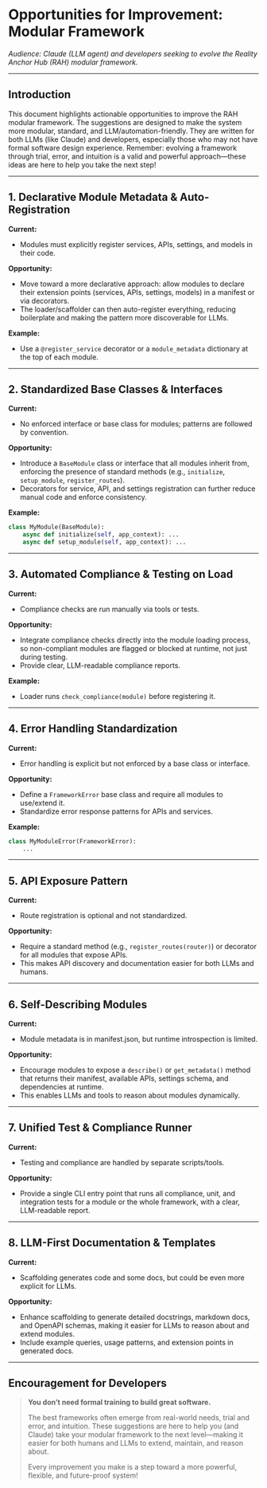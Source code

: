 # Opportunities for Improvement: Modular Framework

*Audience: Claude (LLM agent) and developers seeking to evolve the Reality Anchor Hub (RAH) modular framework.*

---

## Introduction

This document highlights actionable opportunities to improve the RAH modular framework. The suggestions are designed to make the system more modular, standard, and LLM/automation-friendly. They are written for both LLMs (like Claude) and developers, especially those who may not have formal software design experience. Remember: evolving a framework through trial, error, and intuition is a valid and powerful approach—these ideas are here to help you take the next step!

---

## 1. Declarative Module Metadata & Auto-Registration

**Current:**
- Modules must explicitly register services, APIs, settings, and models in their code.

**Opportunity:**
- Move toward a more declarative approach: allow modules to declare their extension points (services, APIs, settings, models) in a manifest or via decorators.
- The loader/scaffolder can then auto-register everything, reducing boilerplate and making the pattern more discoverable for LLMs.

**Example:**
- Use a `@register_service` decorator or a `module_metadata` dictionary at the top of each module.

---

## 2. Standardized Base Classes & Interfaces

**Current:**
- No enforced interface or base class for modules; patterns are followed by convention.

**Opportunity:**
- Introduce a `BaseModule` class or interface that all modules inherit from, enforcing the presence of standard methods (e.g., `initialize`, `setup_module`, `register_routes`).
- Decorators for service, API, and settings registration can further reduce manual code and enforce consistency.

**Example:**
```python
class MyModule(BaseModule):
    async def initialize(self, app_context): ...
    async def setup_module(self, app_context): ...
```

---

## 3. Automated Compliance & Testing on Load

**Current:**
- Compliance checks are run manually via tools or tests.

**Opportunity:**
- Integrate compliance checks directly into the module loading process, so non-compliant modules are flagged or blocked at runtime, not just during testing.
- Provide clear, LLM-readable compliance reports.

**Example:**
- Loader runs `check_compliance(module)` before registering it.

---

## 4. Error Handling Standardization

**Current:**
- Error handling is explicit but not enforced by a base class or interface.

**Opportunity:**
- Define a `FrameworkError` base class and require all modules to use/extend it.
- Standardize error response patterns for APIs and services.

**Example:**
```python
class MyModuleError(FrameworkError):
    ...
```

---

## 5. API Exposure Pattern

**Current:**
- Route registration is optional and not standardized.

**Opportunity:**
- Require a standard method (e.g., `register_routes(router)`) or decorator for all modules that expose APIs.
- This makes API discovery and documentation easier for both LLMs and humans.

---

## 6. Self-Describing Modules

**Current:**
- Module metadata is in manifest.json, but runtime introspection is limited.

**Opportunity:**
- Encourage modules to expose a `describe()` or `get_metadata()` method that returns their manifest, available APIs, settings schema, and dependencies at runtime.
- This enables LLMs and tools to reason about modules dynamically.

---

## 7. Unified Test & Compliance Runner

**Current:**
- Testing and compliance are handled by separate scripts/tools.

**Opportunity:**
- Provide a single CLI entry point that runs all compliance, unit, and integration tests for a module or the whole framework, with a clear, LLM-readable report.

---

## 8. LLM-First Documentation & Templates

**Current:**
- Scaffolding generates code and some docs, but could be even more explicit for LLMs.

**Opportunity:**
- Enhance scaffolding to generate detailed docstrings, markdown docs, and OpenAPI schemas, making it easier for LLMs to reason about and extend modules.
- Include example queries, usage patterns, and extension points in generated docs.

---

## Encouragement for Developers

> **You don’t need formal training to build great software.**
>
> The best frameworks often emerge from real-world needs, trial and error, and intuition. These suggestions are here to help you (and Claude) take your modular framework to the next level—making it easier for both humans and LLMs to extend, maintain, and reason about.
>
> Every improvement you make is a step toward a more powerful, flexible, and future-proof system!
